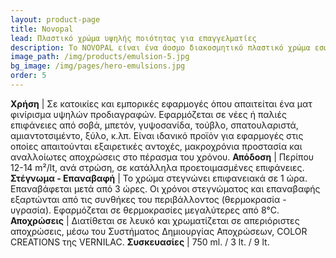 ```yaml
---
layout: product-page
title: Novopal
lead: Πλαστικό χρώμα υψηλής ποιότητας για επαγγελματίες
description: Το NOVOPAL είναι ένα άοσμο διακοσμητικό πλαστικό χρώμα εσωτερικής και εξωτερικής χρήσης, μεγάλης καλυπτικότητας, κατασκευασμένο από υψηλής ποιότητας ακρυλικές ρητίνες, με μεγάλη αντοχή. Διακρίνεται για την υψηλή του λευκότητα και τις ζωηρές και αναλλοίωτες αποχρώσεις του. Εφαρμόζεται σε κάθε είδους νέα ή παλιά επιφάνεια από σοβά, μπετόν, τούβλα, γυψοσανίδα, ξύλα, νοβοπάν, κ.λπ. και σχηματίζει μια λεία και βελούδινη ματ επιφάνεια με πολύ καλές αντοχές στο πλύσιμο, τα απορρυπαντικά και τις δυσμενείς καιρικές συνθήκες. Το NOVOPAL παρέχει ισχυρή πρόσφυση και γρήγορο στέγνωμα, ενώ ταυτόχρονα, χάρη στην ειδική του ρεολογία, παρουσιάζει εξαιρετική ευκολία εφαρμογής. Το NOVOPAL εμποδίζει την ανάπτυξη της φωτιάς και την εξάπλωση της φλόγας.
image_path: /img/products/emulsion-5.jpg
bg_image: /img/pages/hero-emulsions.jpg
order: 5
---
```


**Χρήση** | Σε κατοικίες και εμπορικές εφαρμογές όπου απαιτείται ένα ματ φινίρισμα υψηλών προδιαγραφών. Εφαρμόζεται σε νέες ή παλιές επιφάνειες από σοβά, μπετόν, γυψοσανίδα, τούβλο, σπατουλαριστά, αμιαντoτσιμέντο, ξύλο, κ.λπ. Είναι ιδανικό προϊόν για εφαρμογές στις οποίες απαιτούνται εξαιρετικές αντοχές, μακροχρόνια προστασία και αναλλοίωτες αποχρώσεις στο πέρασμα του χρόνου.
**Απόδοση** | Περίπου 12-14 m²/lt, ανά στρώση, σε κατάλληλα προετοιμασμένες επιφάνειες.
**Στέγνωμα - Επαναβαφή** | Το χρώμα στεγνώνει επιφανειακά σε 1 ώρα. Επαναβάφεται μετά από 3 ώρες. Οι χρόνοι στεγνώματος και επαναβαφής εξαρτώνται από τις συνθήκες του περιβάλλοντος (θερμοκρασία - υγρασία). Εφαρμόζεται σε θερμοκρασίες μεγαλύτερες από 8°C.
**Αποχρώσεις** | Διατίθεται σε λευκό και χρωματίζεται σε απεριόριστες αποχρώσεις, μέσω του Συστήματος Δημιουργίας Αποχρώσεων, COLOR CREATIONS της VERNILAC.
**Συσκευασίες** | 750 ml. / 3 lt. / 9 lt.
